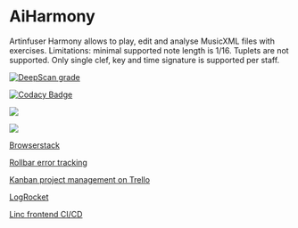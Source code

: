 # AiHarmony
Artinfuser Harmony allows to play, edit and analyse MusicXML files with exercises. Limitations: minimal supported note length is 1/16. Tuplets are not supported. Only single clef, key and time signature is supported per staff.

[![DeepScan grade](https://deepscan.io/api/teams/7033/projects/9147/branches/116136/badge/grade.svg)](https://deepscan.io/dashboard#view=project&tid=7033&pid=9147&bid=116136)

[![Codacy Badge](https://api.codacy.com/project/badge/Grade/eeb5081bf72440708b998e6abaa1efa4)](https://www.codacy.com/manual/rualark/AiHarmony?utm_source=github.com&amp;utm_medium=referral&amp;utm_content=rualark/AiHarmony&amp;utm_campaign=Badge_Grade)

<a href=https://bettercodehub.com/results/rualark/AiHarmony><img src='https://bettercodehub.com/edge/badge/rualark/AiHarmony?branch=master'></a>

<a href="https://codeclimate.com/github/rualark/AiHarmony/maintainability"><img src="https://api.codeclimate.com/v1/badges/b37613db378907b3b859/maintainability" /></a>

<a href="https://browserstack.com">Browserstack</a>

<a href=https://rollbar.com/rualark/all/items>Rollbar error tracking</a>

<a href=https://trello.com/b/tX8MG31U/harmony>Kanban project management on Trello</a>

<a href=https://app.logrocket.com/rgvzmt/aiharmony/>LogRocket</a>

<a href=https://app.linc.sh/sites/rualark-aiharmony>Linc frontend CI/CD</a>
